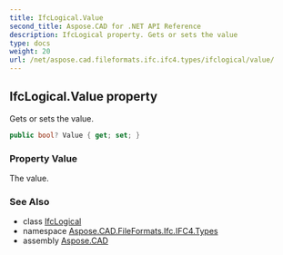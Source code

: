 ```yaml
---
title: IfcLogical.Value
second_title: Aspose.CAD for .NET API Reference
description: IfcLogical property. Gets or sets the value
type: docs
weight: 20
url: /net/aspose.cad.fileformats.ifc.ifc4.types/ifclogical/value/
---
```

## IfcLogical.Value property

Gets or sets the value.

```csharp
public bool? Value { get; set; }
```

### Property Value

The value.

### See Also

* class [IfcLogical](../)
* namespace [Aspose.CAD.FileFormats.Ifc.IFC4.Types](../../ifclogical/)
* assembly [Aspose.CAD](../../../)


